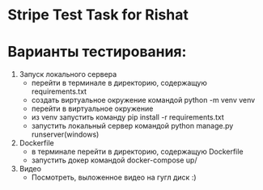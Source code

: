 # Stripe Test Task for Rishat

# Варианты тестирования:
1. Запуск локального сервера
    - перейти в терминале в директорию, содержащую requirements.txt
    - создать виртуальное окружение командой python -m venv venv
    - перейти в виртуальное окружение
    - из venv запустить команду pip install -r requirements.txt
    - запустить локальный сервер командой python manage.py runserver(windows)
2. Dockerfile
    - в терминале перейти в директорию, содержащую Dockerfile
    - запустить докер командой docker-compose up/
3. Видео
    - Посмотреть, выложенное видео на гугл диск :)
